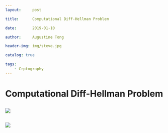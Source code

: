 ```yaml
---
layout:     post

title:      Computational Diff-Hellman Problem

date:       2019-01-10

author:     Augustine Tong

header-img: img/steve.jpg

catalog: true

tags:
    - Crptography
---
```


# Computational Diff-Hellman Problem


## 
![ ](/img/crpto/.png)

##
![ ](/img/crpto/.png)

